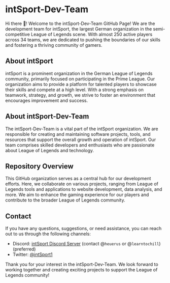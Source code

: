 # intSport-Dev-Team
Hi there 👋! Welcome to the intSport-Dev-Team GitHub Page! We are the development team for intSport, the largest German organization in the semi-competitive League of Legends scene. With almost 250 active players across 34 teams, we are dedicated to pushing the boundaries of our skills and fostering a thriving community of gamers.

## About intSport
intSport is a prominent organization in the German League of Legends community, primarily focused on participating in the Prime League. Our organization aims to provide a platform for talented players to showcase their skills and compete at a high level. With a strong emphasis on teamwork, strategy, and growth, we strive to foster an environment that encourages improvement and success.

## About intSport-Dev-Team
The intSport-Dev-Team is a vital part of the intSport organization. We are responsible for creating and maintaining software projects, tools, and resources that support the overall growth and operation of intSport. Our team comprises skilled developers and enthusiasts who are passionate about League of Legends and technology.

## Repository Overview
This GitHub organization serves as a central hub for our development efforts. Here, we collaborate on various projects, ranging from League of Legends tools and applications to website development, data analysis, and more. We aim to enhance the gaming experience for our players and contribute to the broader League of Legends community.

## Contact
If you have any questions, suggestions, or need assistance, you can reach out to us through the following channels:

- Discord: [intSport Discord Server](https://discord.gg/intsport) (contact @`heuerus` or @`learntochill`) (preferred)
- Twitter: [@intSport1](https://twitter.com/intSport1)

Thank you for your interest in the intSport-Dev-Team. We look forward to working together and creating exciting projects to support the League of Legends community!
<!--

**Here are some ideas to get you started:**

🙋‍♀️ A short introduction - what is your organization all about?
🌈 Contribution guidelines - how can the community get involved?
👩‍💻 Useful resources - where can the community find your docs? Is there anything else the community should know?
🍿 Fun facts - what does your team eat for breakfast?
🧙 Remember, you can do mighty things with the power of [Markdown](https://docs.github.com/github/writing-on-github/getting-started-with-writing-and-formatting-on-github/basic-writing-and-formatting-syntax)
-->
